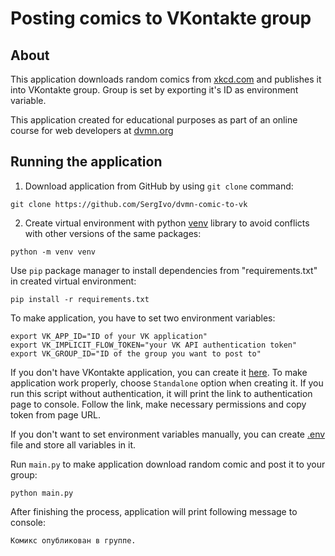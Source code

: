 # Posting comics to VKontakte group

## About

This application downloads  random comics from [xkcd.com](https://xkcd.com) and publishes it into VKontakte group. Group is set by exporting it's ID as environment variable.

This application created for educational purposes as part of an online course for web developers at [dvmn.org](https://dvmn.org/)

## Running the application

1. Download application from GitHub by using `git clone` command:
```
git clone https://github.com/SergIvo/dvmn-comic-to-vk
```
2. Create virtual environment with python [venv](https://docs.python.org/3/library/venv.html) library to avoid conflicts with other versions of the same packages:
```
python -m venv venv
```
Use `pip` package manager to install dependencies from "requirements.txt" in created virtual environment:
```
pip install -r requirements.txt
```
To make application, you have to set two environment variables:
```
export VK_APP_ID="ID of your VK application"
export VK_IMPLICIT_FLOW_TOKEN="your VK API authentication token"
export VK_GROUP_ID="ID of the group you want to post to"
```
If you don't have VKontakte application, you can create it [here](https://vk.com/editapp?act=create). To make application work properly, choose `Standalone` option when creating it.
If you run this script without authentication, it will print the link to authentication page to console. Follow the link, make necessary permissions and copy token from page URL.

If you don't want to set environment variables manually, you can create [.env](https://pypi.org/project/python-dotenv/#getting-started) file and store all variables in it. 

Run `main.py` to make application download random comic and post it to your group:
```
python main.py
```
After finishing the process, application will print following message to console:
```
Комикс опубликован в группе.
```